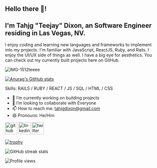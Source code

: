## Hello there 👋! 

 ## I'm Tahjg "Teejay" Dixon, an Software Engineer residing in Las Vegas, NV.
 
 I enjoy coding and learning new languages and frameworks to implement into my projects. I'm familiar with JavaScript, ReactJS, Ruby, and Rails. I enjoy the UI/UX side of things as well. I have a big eye for aesthetics. You can check out my currently built projects here on GitHub.
 
![IMG-1512teeee](https://user-images.githubusercontent.com/103458131/204701903-ba767003-d351-46d9-8ec8-e768ec02d8a2.PNG)

[![Anurag's GitHub stats](https://github-readme-stats.vercel.app/api?username=teejaydixon)](https://github.com/teejaydixon/github-readme-stats)


Skills: RAILS / RUBY / REACT / JS / SQL / HTML / CSS 

- 🔭 I’m currently working on building projects 
- 👯 I’m looking to collaborate with Everyone 
- 📫 How to reach me: tahjgdixon@gmail.com 
- 😄 Pronouns: He/Him 



[<img src='https://cdn.jsdelivr.net/npm/simple-icons@3.0.1/icons/github.svg' alt='github' height='40'>](https://github.com/TeejayDixon)  [<img src='https://cdn.jsdelivr.net/npm/simple-icons@3.0.1/icons/linkedin.svg' alt='linkedin' height='40'>](https://www.linkedin.com/in/tahjgdixon/)  [<img src='https://cdn.jsdelivr.net/npm/simple-icons@3.0.1/icons/twitter.svg' alt='twitter' height='40'>](https://twitter.com/https://twitter.com/TahjgD)  

[![trophy](https://github-profile-trophy.vercel.app/?username=TeejayDixon)](https://github.com/ryo-ma/github-profile-trophy)


![GitHub streak stats](https://streak-stats.demolab.com/?user=TeejayDixon)  

![Profile views](https://gpvc.arturio.dev/TeejayDixon) 

